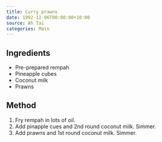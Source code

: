 ```yaml
---
title: Curry prawns
date: 1992-12-06T00:00:00+10:00
source: Ah Tai
categories: Main
---
```


## Ingredients
* Pre-prepared rempah
* Pineapple cubes
* Coconut milk
* Prawns

## Method
1. Fry rempah in lots of oil.
2. Add pinapple cues and 2nd round coconut milk. Simmer.
3. Add prawns and 1st round coconut milk. Simmer.